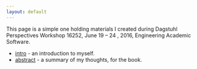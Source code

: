 ```yaml
---
layout: default
---
```


This page is a simple one holding materials I created during 
Dagstuhl Perspectives Workshop 16252, June 19 – 24 , 2016, Engineering Academic 
Software.


- [intro](intro) - an introduction to myself.
- [abstract](abstract) - a summary of my thoughts, for the book.

